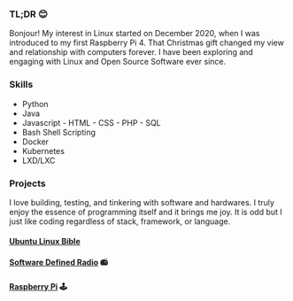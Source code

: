 ### TL;DR 😊
Bonjour! My interest in Linux started on December 2020, when I was introduced to my first Raspberry Pi 4. That Christmas gift changed my view and relationship with computers forever. I have been exploring and engaging with Linux and Open Source Software ever since. 

### Skills
- Python
- Java
- Javascript - HTML - CSS - PHP - SQL
- Bash Shell Scripting
- Docker
- Kubernetes
- LXD/LXC

### Projects
I love building, testing, and tinkering with software and hardwares. I truly enjoy the essence of programming itself and it brings me joy. It is odd but I just like coding regardless of stack, framework, or language. 

#### [Ubuntu Linux Bible](https://github.com/jia-von/physalia-physalis) 
#### [Software Defined Radio](https://github.com/jia-von/physalia-physalis) 📻
#### [Raspberry Pi](https://github.com/jia-von/physalia-physalis) 🕹
